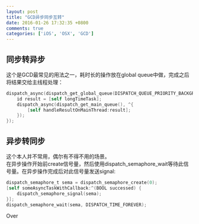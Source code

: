 ```yaml
---
layout: post
title: "GCD异步同步互转"
date: 2016-01-26 17:32:35 +0800
comments: true
categories: ['iOS', 'OSX', 'GCD']
---
```


## 同步转异步

这个是GCD最常见的用法之一，耗时长的操作放在global queue中做，完成之后将结果交给主线程处理：  

```objective-c
dispatch_async(dispatch_get_global_queue(DISPATCH_QUEUE_PRIORITY_BACKGROUND, 0), ^{
	id result = [self longTimeTask];
	dispatch_async(dispatch_get_main_queue(), ^{
		[self handleResultOnMainThread:result];
	});
});
```

## 异步转同步

这个本人并不常用，偶尔有不得不用的场景。  
在异步操作开始前create信号量，然后使用dispatch_semaphore_wait等待此信号量。在异步操作完成后对此信号量发送signal:  
```objective-c
dispatch_semaphore_t sema = dispatch_semaphore_create(0);
[self someAsyncTaskWithCallback:^(BOOL successed) {
   	dispatch_semaphore_signal(sema);
}];
dispatch_semaphore_wait(sema, DISPATCH_TIME_FOREVER);
```

Over